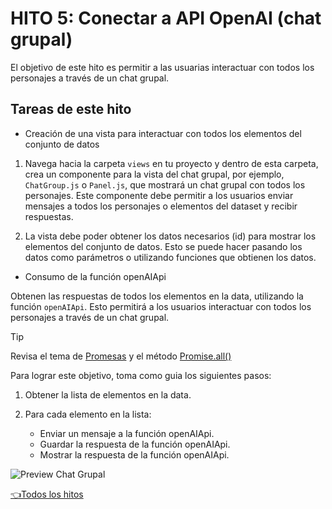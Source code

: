 # **HITO 5:** Conectar a API OpenAI (chat grupal)

El objetivo de este hito es permitir a las usuarias interactuar con
todos los personajes a través de un chat grupal.

## Tareas de este hito

* Creación de una vista para interactuar con todos los elementos
del conjunto de datos

1. Navega hacia la carpeta ```views``` en tu proyecto y dentro de
esta carpeta, crea un componente para la vista del chat grupal,
por ejemplo, ```ChatGroup.js``` o ```Panel.js```,
que mostrará un chat grupal con todos los personajes.
Este componente debe permitir a los usuarios enviar
mensajes a todos los personajes o elementos del dataset
y recibir respuestas.

2. La vista debe poder obtener los datos necesarios (id) para
mostrar los elementos del conjunto de datos.
Esto se puede hacer pasando los datos como parámetros o utilizando
funciones que obtienen los datos.

* Consumo de la función openAIApi

Obtenen las respuestas de todos los elementos en la data, utilizando la función ```openAIApi```.
Esto permitirá a los usuarios interactuar con todos los personajes a través
de un chat grupal.

> [!TIP]
> Revisa el tema de
[Promesas](https://curriculum.laboratoria.la/es/topics/javascript/async/promises)
y el método
[Promise.all()](https://developer.mozilla.org/es/docs/Web/JavaScript/Reference/Global_Objects/Promise/all)

Para lograr este objetivo, toma como guia los siguientes pasos:

1. Obtener la lista de elementos en la data.

2. Para cada elemento en la lista:

   - Enviar un mensaje a la función openAIApi.
   - Guardar la respuesta de la función openAIApi.
   - Mostrar la respuesta de la función openAIApi.

![Preview Chat Grupal](./assets/previewGrupalChat.gif)

[👈Todos los hitos](../README.md#6-hitos)
